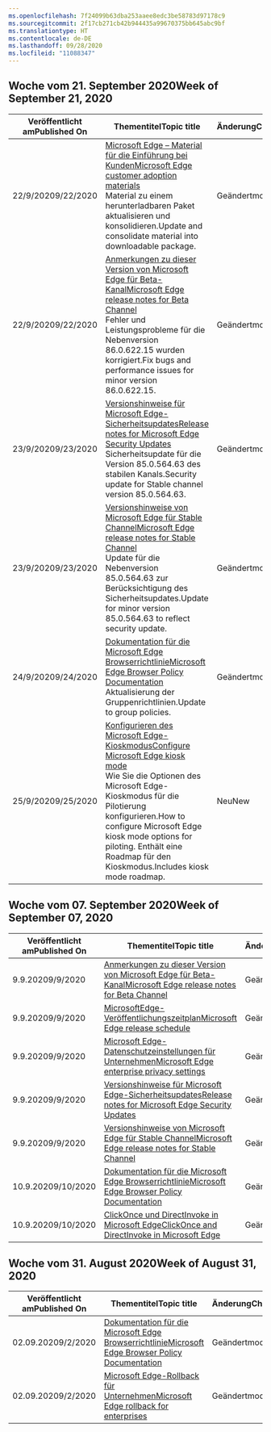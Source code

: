 ```yaml
---
ms.openlocfilehash: 7f24099b63dba253aaee8edc3be58783d97178c9
ms.sourcegitcommit: 2f17cb271cb42b944435a99670375bb645abc9bf
ms.translationtype: HT
ms.contentlocale: de-DE
ms.lasthandoff: 09/28/2020
ms.locfileid: "11088347"
---
```

<!-- This file is generated automatically each week. Changes made to this file will be overwritten.-->




## <span data-ttu-id="fed7c-101">Woche vom 21. September 2020</span><span class="sxs-lookup"><span data-stu-id="fed7c-101">Week of September 21, 2020</span></span>


| <span data-ttu-id="fed7c-102">Veröffentlicht am</span><span class="sxs-lookup"><span data-stu-id="fed7c-102">Published On</span></span> |<span data-ttu-id="fed7c-103">Thementitel</span><span class="sxs-lookup"><span data-stu-id="fed7c-103">Topic title</span></span> | <span data-ttu-id="fed7c-104">Änderung</span><span class="sxs-lookup"><span data-stu-id="fed7c-104">Change</span></span> |
|------|------------|--------|
| <span data-ttu-id="fed7c-105">22/9/2020</span><span class="sxs-lookup"><span data-stu-id="fed7c-105">9/22/2020</span></span> | [<span data-ttu-id="fed7c-106">Microsoft Edge – Material für die Einführung bei Kunden</span><span class="sxs-lookup"><span data-stu-id="fed7c-106">Microsoft Edge customer adoption materials</span></span>](/DeployEdge/microsoft-edge-customer-adoption-kit)<br><span data-ttu-id="fed7c-107">Material zu einem herunterladbaren Paket aktualisieren und konsolidieren.</span><span class="sxs-lookup"><span data-stu-id="fed7c-107">Update and consolidate material into downloadable package.</span></span> | <span data-ttu-id="fed7c-108">Geändert</span><span class="sxs-lookup"><span data-stu-id="fed7c-108">modified</span></span> |
| <span data-ttu-id="fed7c-109">22/9/2020</span><span class="sxs-lookup"><span data-stu-id="fed7c-109">9/22/2020</span></span> | [<span data-ttu-id="fed7c-110">Anmerkungen zu dieser Version von Microsoft Edge für Beta-Kanal</span><span class="sxs-lookup"><span data-stu-id="fed7c-110">Microsoft Edge release notes for Beta Channel</span></span>](/DeployEdge/microsoft-edge-relnote-beta-channel)<br><span data-ttu-id="fed7c-111">Fehler und Leistungsprobleme für die Nebenversion 86.0.622.15 wurden korrigiert.</span><span class="sxs-lookup"><span data-stu-id="fed7c-111">Fix bugs and performance issues for minor version 86.0.622.15.</span></span> | <span data-ttu-id="fed7c-112">Geändert</span><span class="sxs-lookup"><span data-stu-id="fed7c-112">modified</span></span> |
| <span data-ttu-id="fed7c-113">23/9/2020</span><span class="sxs-lookup"><span data-stu-id="fed7c-113">9/23/2020</span></span> | [<span data-ttu-id="fed7c-114">Versionshinweise für Microsoft Edge-Sicherheitsupdates</span><span class="sxs-lookup"><span data-stu-id="fed7c-114">Release notes for Microsoft Edge Security Updates</span></span>](/DeployEdge/microsoft-edge-relnotes-security)<br><span data-ttu-id="fed7c-115">Sicherheitsupdate für die Version 85.0.564.63 des stabilen Kanals.</span><span class="sxs-lookup"><span data-stu-id="fed7c-115">Security update for Stable channel version 85.0.564.63.</span></span> | <span data-ttu-id="fed7c-116">Geändert</span><span class="sxs-lookup"><span data-stu-id="fed7c-116">modified</span></span> |
| <span data-ttu-id="fed7c-117">23/9/2020</span><span class="sxs-lookup"><span data-stu-id="fed7c-117">9/23/2020</span></span> | [<span data-ttu-id="fed7c-118">Versionshinweise von Microsoft Edge für Stable Channel</span><span class="sxs-lookup"><span data-stu-id="fed7c-118">Microsoft Edge release notes for Stable Channel</span></span>](/DeployEdge/microsoft-edge-relnote-stable-channel)<br><span data-ttu-id="fed7c-119">Update für die Nebenversion 85.0.564.63 zur Berücksichtigung des Sicherheitsupdates.</span><span class="sxs-lookup"><span data-stu-id="fed7c-119">Update for minor version 85.0.564.63 to reflect security update.</span></span> | <span data-ttu-id="fed7c-120">Geändert</span><span class="sxs-lookup"><span data-stu-id="fed7c-120">modified</span></span> |
| <span data-ttu-id="fed7c-121">24/9/2020</span><span class="sxs-lookup"><span data-stu-id="fed7c-121">9/24/2020</span></span> | [<span data-ttu-id="fed7c-122">Dokumentation für die Microsoft Edge Browserrichtlinie</span><span class="sxs-lookup"><span data-stu-id="fed7c-122">Microsoft Edge Browser Policy Documentation</span></span>](/DeployEdge/microsoft-edge-policies)<br><span data-ttu-id="fed7c-123">Aktualisierung der Gruppenrichtlinien.</span><span class="sxs-lookup"><span data-stu-id="fed7c-123">Update to group policies.</span></span> | <span data-ttu-id="fed7c-124">Geändert</span><span class="sxs-lookup"><span data-stu-id="fed7c-124">modified</span></span> |
| <span data-ttu-id="fed7c-125">25/9/2020</span><span class="sxs-lookup"><span data-stu-id="fed7c-125">9/25/2020</span></span> | [<span data-ttu-id="fed7c-126">Konfigurieren des Microsoft Edge-Kioskmodus</span><span class="sxs-lookup"><span data-stu-id="fed7c-126">Configure Microsoft Edge kiosk mode</span></span>](/DeployEdge/microsoft-edge-configure-kiosk-mode)<br><span data-ttu-id="fed7c-127">Wie Sie die Optionen des Microsoft Edge-Kioskmodus für die Pilotierung konfigurieren.</span><span class="sxs-lookup"><span data-stu-id="fed7c-127">How to configure Microsoft Edge kiosk mode options for piloting.</span></span> <span data-ttu-id="fed7c-128">Enthält eine Roadmap für den Kioskmodus.</span><span class="sxs-lookup"><span data-stu-id="fed7c-128">Includes kiosk mode roadmap.</span></span> | <span data-ttu-id="fed7c-129">Neu</span><span class="sxs-lookup"><span data-stu-id="fed7c-129">New</span></span> |


## <span data-ttu-id="fed7c-130">Woche vom 07. September 2020</span><span class="sxs-lookup"><span data-stu-id="fed7c-130">Week of September 07, 2020</span></span>


| <span data-ttu-id="fed7c-131">Veröffentlicht am</span><span class="sxs-lookup"><span data-stu-id="fed7c-131">Published On</span></span> |<span data-ttu-id="fed7c-132">Thementitel</span><span class="sxs-lookup"><span data-stu-id="fed7c-132">Topic title</span></span> | <span data-ttu-id="fed7c-133">Änderung</span><span class="sxs-lookup"><span data-stu-id="fed7c-133">Change</span></span> |
|------|------------|--------|
| <span data-ttu-id="fed7c-134">9.9.2020</span><span class="sxs-lookup"><span data-stu-id="fed7c-134">9/9/2020</span></span> | [<span data-ttu-id="fed7c-135">Anmerkungen zu dieser Version von Microsoft Edge für Beta-Kanal</span><span class="sxs-lookup"><span data-stu-id="fed7c-135">Microsoft Edge release notes for Beta Channel</span></span>](/DeployEdge/microsoft-edge-relnote-beta-channel) | <span data-ttu-id="fed7c-136">Geändert</span><span class="sxs-lookup"><span data-stu-id="fed7c-136">modified</span></span> |
| <span data-ttu-id="fed7c-137">9.9.2020</span><span class="sxs-lookup"><span data-stu-id="fed7c-137">9/9/2020</span></span> | [<span data-ttu-id="fed7c-138">MicrosoftEdge-Veröffentlichungszeitplan</span><span class="sxs-lookup"><span data-stu-id="fed7c-138">Microsoft Edge release schedule</span></span>](/DeployEdge/microsoft-edge-release-schedule) | <span data-ttu-id="fed7c-139">Geändert</span><span class="sxs-lookup"><span data-stu-id="fed7c-139">modified</span></span> |
| <span data-ttu-id="fed7c-140">9.9.2020</span><span class="sxs-lookup"><span data-stu-id="fed7c-140">9/9/2020</span></span> | [<span data-ttu-id="fed7c-141">Microsoft Edge-Datenschutzeinstellungen für Unternehmen</span><span class="sxs-lookup"><span data-stu-id="fed7c-141">Microsoft Edge enterprise privacy settings</span></span>](/DeployEdge/microsoft-edge-enterprise-privacy-settings) | <span data-ttu-id="fed7c-142">Geändert</span><span class="sxs-lookup"><span data-stu-id="fed7c-142">modified</span></span> |
| <span data-ttu-id="fed7c-143">9.9.2020</span><span class="sxs-lookup"><span data-stu-id="fed7c-143">9/9/2020</span></span> | [<span data-ttu-id="fed7c-144">Versionshinweise für Microsoft Edge-Sicherheitsupdates</span><span class="sxs-lookup"><span data-stu-id="fed7c-144">Release notes for Microsoft Edge Security Updates</span></span>](/DeployEdge/microsoft-edge-relnotes-security) | <span data-ttu-id="fed7c-145">Geändert</span><span class="sxs-lookup"><span data-stu-id="fed7c-145">modified</span></span> |
| <span data-ttu-id="fed7c-146">9.9.2020</span><span class="sxs-lookup"><span data-stu-id="fed7c-146">9/9/2020</span></span> | [<span data-ttu-id="fed7c-147">Versionshinweise von Microsoft Edge für Stable Channel</span><span class="sxs-lookup"><span data-stu-id="fed7c-147">Microsoft Edge release notes for Stable Channel</span></span>](/DeployEdge/microsoft-edge-relnote-stable-channel) | <span data-ttu-id="fed7c-148">Geändert</span><span class="sxs-lookup"><span data-stu-id="fed7c-148">modified</span></span> |
| <span data-ttu-id="fed7c-149">10.9.2020</span><span class="sxs-lookup"><span data-stu-id="fed7c-149">9/10/2020</span></span> | [<span data-ttu-id="fed7c-150">Dokumentation für die Microsoft Edge Browserrichtlinie</span><span class="sxs-lookup"><span data-stu-id="fed7c-150">Microsoft Edge Browser Policy Documentation</span></span>](/DeployEdge/microsoft-edge-policies) | <span data-ttu-id="fed7c-151">Geändert</span><span class="sxs-lookup"><span data-stu-id="fed7c-151">modified</span></span> |
| <span data-ttu-id="fed7c-152">10.9.2020</span><span class="sxs-lookup"><span data-stu-id="fed7c-152">9/10/2020</span></span> | [<span data-ttu-id="fed7c-153">ClickOnce und DirectInvoke in Microsoft Edge</span><span class="sxs-lookup"><span data-stu-id="fed7c-153">ClickOnce and DirectInvoke in Microsoft Edge</span></span>](/DeployEdge/edge-learn-more-co-di) | <span data-ttu-id="fed7c-154">Geändert</span><span class="sxs-lookup"><span data-stu-id="fed7c-154">modified</span></span> |


## <span data-ttu-id="fed7c-155">Woche vom 31. August 2020</span><span class="sxs-lookup"><span data-stu-id="fed7c-155">Week of August 31, 2020</span></span>


| <span data-ttu-id="fed7c-156">Veröffentlicht am</span><span class="sxs-lookup"><span data-stu-id="fed7c-156">Published On</span></span> |<span data-ttu-id="fed7c-157">Thementitel</span><span class="sxs-lookup"><span data-stu-id="fed7c-157">Topic title</span></span> | <span data-ttu-id="fed7c-158">Änderung</span><span class="sxs-lookup"><span data-stu-id="fed7c-158">Change</span></span> |
|------|------------|--------|
| <span data-ttu-id="fed7c-159">02.09.2020</span><span class="sxs-lookup"><span data-stu-id="fed7c-159">9/2/2020</span></span> | [<span data-ttu-id="fed7c-160">Dokumentation für die Microsoft Edge Browserrichtlinie</span><span class="sxs-lookup"><span data-stu-id="fed7c-160">Microsoft Edge Browser Policy Documentation</span></span>](/DeployEdge/microsoft-edge-policies) | <span data-ttu-id="fed7c-161">Geändert</span><span class="sxs-lookup"><span data-stu-id="fed7c-161">modified</span></span> |
| <span data-ttu-id="fed7c-162">02.09.2020</span><span class="sxs-lookup"><span data-stu-id="fed7c-162">9/2/2020</span></span> | [<span data-ttu-id="fed7c-163">Microsoft Edge-Rollback für Unternehmen</span><span class="sxs-lookup"><span data-stu-id="fed7c-163">Microsoft Edge rollback for enterprises</span></span>](/DeployEdge/edge-learnmore-rollback) | <span data-ttu-id="fed7c-164">Geändert</span><span class="sxs-lookup"><span data-stu-id="fed7c-164">modified</span></span> |